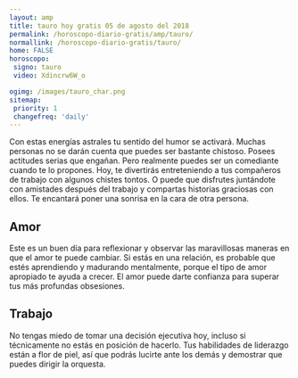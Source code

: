 ```yaml
---
layout: amp
title: tauro hoy gratis 05 de agosto del 2018 
permalink: /horoscopo-diario-gratis/amp/tauro/
normallink: /horoscopo-diario-gratis/tauro/
home: FALSE
horoscopo:
 signo: tauro
 video: Xdincrw6W_o

ogimg: /images/tauro_char.png
sitemap:
 priority: 1
 changefreq: 'daily'
---
```



Con estas energías astrales tu sentido del humor se activará. Muchas personas no se darán cuenta que puedes ser bastante chistoso. Posees actitudes serias que engañan. Pero realmente puedes ser un comediante cuando te lo propones. Hoy, te divertirás entreteniendo a tus compañeros de trabajo con algunos chistes tontos. O puede que disfrutes juntándote con amistades después del trabajo y compartas historias graciosas con ellos. Te encantará poner una sonrisa en la cara de otra persona.

## Amor

Este es un buen día para reflexionar y observar las maravillosas maneras en que el amor te puede cambiar. Si estás en una relación, es probable que estés aprendiendo y madurando mentalmente, porque el tipo de amor apropiado te ayuda a crecer. El amor puede darte confianza para superar tus más profundas obsesiones.

## Trabajo

No tengas miedo de tomar una decisión ejecutiva hoy, incluso si técnicamente no estás en posición de hacerlo. Tus habilidades de liderazgo están a flor de piel, así que podrás lucirte ante los demás y demostrar que puedes dirigir la orquesta.